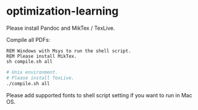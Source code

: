 # optimization-learning

Please install Pandoc and MikTex / TexLive.

Compile all PDFs:

```batch
REM Windows with Msys to run the shell script.
REM Please install MikTex.
sh compile.sh all
```

```bash
# Unix environment.
# Please install TexLive.
./compile.sh all
```

Please add supported fonts to shell script setting if you want to run in Mac OS.
